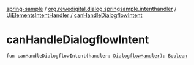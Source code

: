 [spring-sample](../../index.md) / [org.rewedigital.dialog.springsample.intenthandler](../index.md) / [UiElementsIntentHandler](index.md) / [canHandleDialogflowIntent](./can-handle-dialogflow-intent.md)

# canHandleDialogflowIntent

`fun canHandleDialogflowIntent(handler: `[`DialogflowHandler`](https://github.com/rewe-digital-incubator/dialog/blob/master/docs/core/org.rewedigital.dialog.handler/-dialogflow-handler/index.md)`): `[`Boolean`](https://kotlinlang.org/api/latest/jvm/stdlib/kotlin/-boolean/index.html)